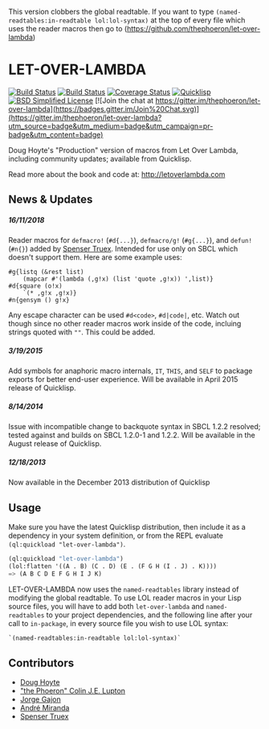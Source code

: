 This version clobbers the global readtable. If you want to type `(named-readtables:in-readtable lol:lol-syntax)` at the top of every file which
uses the reader macros then go to (https://github.com/thephoeron/let-over-lambda)

# LET-OVER-LAMBDA

[![Build Status](https://circleci.com/gh/thephoeron/let-over-lambda.svg?style=shield)](https://circleci.com/gh/thephoeron/let-over-lambda)
[![Build Status](https://travis-ci.org/thephoeron/let-over-lambda.svg?branch=master)](https://travis-ci.org/thephoeron/let-over-lambda)
[![Coverage Status](https://coveralls.io/repos/thephoeron/let-over-lambda/badge.svg?branch=master)](https://coveralls.io/r/thephoeron/let-over-lambda)
[![Quicklisp](http://quickdocs.org/badge/let-over-lambda.svg)](http://quickdocs.org/let-over-lambda/)
[![BSD Simplified License](https://img.shields.io/badge/license-BSD%20Simplified-blue.svg)](./LICENSE)
[![Join the chat at https://gitter.im/thephoeron/let-over-lambda](https://badges.gitter.im/Join%20Chat.svg)](https://gitter.im/thephoeron/let-over-lambda?utm_source=badge&utm_medium=badge&utm_campaign=pr-badge&utm_content=badge)

Doug Hoyte's "Production" version of macros from Let Over Lambda, including community updates; available from Quicklisp.

Read more about the book and code at: http://letoverlambda.com

## News &amp; Updates
##### 16/11/2018

Reader macros for `defmacro!` (`#d{...}`), `defmacro/g!` (`#g{...}`), and `defun!` (`#n{}`) added by [Spenser Truex](https://github.com/equwal/). Intended for use only on SBCL which doesn't support them. Here are some example uses:
```
#g{listq (&rest list) 
    (mapcar #'(lambda (,g!x) (list 'quote ,g!x)) ',list)}
#d{square (o!x)
    `(* ,g!x ,g!x)}
#n{gensym () g!x}
```
Any escape character can be used `#d<code>`, `#d|code|`, etc. Watch out though since no other reader macros work inside of the code, incluing strings quoted with `""`. This could be added.


##### 3/19/2015

Add symbols for anaphoric macro internals, `IT`, `THIS`, and `SELF` to package exports for better end-user experience.  Will be available in April 2015 release of Quicklisp.

##### 8/14/2014

Issue with incompatible change to backquote syntax in SBCL 1.2.2 resolved; tested against and builds on SBCL 1.2.0-1 and 1.2.2.  Will be available in the August release of Quicklisp.

##### 12/18/2013

Now available in the December 2013 distribution of Quicklisp

## Usage

Make sure you have the latest Quicklisp distribution, then include it as a dependency in your system definition, or from the REPL evaluate `(ql:quickload "let-over-lambda")`.

```lisp
(ql:quickload "let-over-lambda")
(lol:flatten '((A . B) (C . D) (E . (F G H (I . J) . K))))
=> (A B C D E F G H I J K)
```

LET-OVER-LAMBDA now uses the `named-readtables` library instead of modifying the global readtable. To use LOL reader macros in your Lisp source files, you will have to add both `let-over-lambda` and `named-readtables` to your project dependencies, and the following line after your call to `in-package`, in every source file you wish to use LOL syntax:

```lisp
`(named-readtables:in-readtable lol:lol-syntax)`
```

## Contributors

- [Doug Hoyte](https://github.com/hoytech)
- ["the Phoeron" Colin J.E. Lupton](https://github.com/thephoeron)
- [Jorge Gajon](https://github.com/gajon)
- [André Miranda](https://github.com/EuAndreh/)
- [Spenser Truex](https://github.com/equwal/)